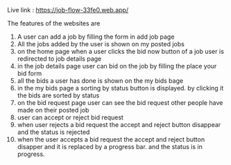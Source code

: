 Live link : https://job-flow-33fe0.web.app/

The features of the websites are
1. A user can add a job by filling the form in add job page
2. All the jobs added by the user is shown on my posted jobs
3. on the home page when a user clicks the bid now button of a job user is redirected to job details page
4. in the job details page user can bid on the job by filling the place your bid form
5. all the bids a user has done is shown on the my bids bage
6. in the my bids page a sorting by status button is displayed. by clicking it the bids are sorted by status
7. on the bid request page user can see the bid request other people have made on their posted job
8. user can accept or reject bid request
9. when user rejects a bid request the accept and reject button disappear and the status is rejected
10. when the user accepts a bid request the accept and reject button disapper and it is replaced by a progress bar. and the status is in progress.
